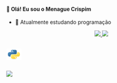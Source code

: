   ####  👋 Olá! Eu sou o Menague Crispim

- 👀 Atualmente estudando programação


<div align="center">
  <a href="https://github.com/MenagueCrispim">
  <img height="180em" src="https://github-readme-stats.vercel.app/api?username=MenagueCrispim&show_icons=true&theme=dark&include_all_commits=true&count_private=true"/>
  <img height="180em" src="https://github-readme-stats.vercel.app/api/top-langs/?username=MenagueCrispim&layout=compact&langs_count=7&theme=dark"/>
</div>
  
  ##
  
  
  <img align="center" alt="Rafa-Python" height="30" width="40" src="https://raw.githubusercontent.com/devicons/devicon/master/icons/python/python-original.svg">
  
  
  ##
  
  
  <div> 
  <a href="https://www.instagram.com/menague_yagami/" target="_blank"><img src="https://img.shields.io/badge/-Instagram-%23E4405F?style=for-the-badge&logo=instagram&logoColor=white" target="_blank"></a> 
  <div> 

<!---
MenagueCrispim/MenagueCrispim is a ✨ special ✨ repository because its `README.md` (this file) appears on your GitHub profile.
You can click the Preview link to take a look at your changes.
--->
